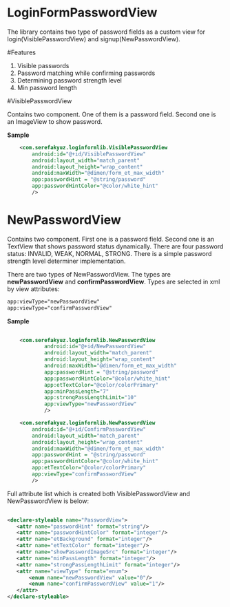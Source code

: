 # LoginFormPasswordView
The library contains two type of password fields as a custom view for login(VisiblePasswordView) and signup(NewPasswordView).

#Features

1. Visible passwords
2. Password matching while confirming passwords
3. Determining password strength level
4. Min password length

#VisiblePasswordView 

Contains two component. One of them is a password field. Second one is an ImageView to show password.

**Sample**

```xml
    <com.serefakyuz.loginformlib.VisiblePasswordView
        android:id="@+id/VisiblePasswordView"
        android:layout_width="match_parent"
        android:layout_height="wrap_content"
        android:maxWidth="@dimen/form_et_max_width"
        app:passwordHint = "@string/password"
        app:passwordHintColor="@color/white_hint"
        />
```
# NewPasswordView

Contains two component. First one is a password field. Second one is an TextView that shows password status dynamically. There are four password status: INVALID, WEAK, NORMAL, STRONG. There is a simple password strength level determiner implementation.

There are two types of NewPasswordView. The types are **newPasswordView** and **confirmPasswordView**. Types are selected in xml by view attributes:

```xml
app:viewType="newPasswordView"
app:viewType="confirmPasswordView"
```


**Sample**

```xml
    
    <com.serefakyuz.loginformlib.NewPasswordView
            android:id="@+id/NewPasswordView"
            android:layout_width="match_parent"
            android:layout_height="wrap_content"
            android:maxWidth="@dimen/form_et_max_width"
            app:passwordHint = "@string/password"
            app:passwordHintColor="@color/white_hint"
            app:etTextColor="@color/colorPrimary"
            app:minPassLength="7"
            app:strongPassLengthLimit="10"
            app:viewType="newPasswordView"
            />

    <com.serefakyuz.loginformlib.NewPasswordView
        android:id="@+id/ConfirmPasswordView"
        android:layout_width="match_parent"
        android:layout_height="wrap_content"
        android:maxWidth="@dimen/form_et_max_width"
        app:passwordHint = "@string/password"
        app:passwordHintColor="@color/white_hint"
        app:etTextColor="@color/colorPrimary"
        app:viewType="confirmPasswordView"
        />
```


Full attribute list which is created both VisiblePasswordView and NewPasswordView is below:


```xml
    
<declare-styleable name="PasswordView">
   <attr name="passwordHint" format="string"/>
   <attr name="passwordHintColor" format="integer"/>
   <attr name="etBackground" format="integer"/>
   <attr name="etTextColor" format="integer"/>
   <attr name="showPasswordImageSrc" format="integer"/>
   <attr name="minPassLength" format="integer"/>
   <attr name="strongPassLengthLimit" format="integer"/>
   <attr name="viewType" format="enum">
       <enum name="newPasswordView" value="0"/>
       <enum name="confirmPasswordView" value="1"/>
   </attr>
</declare-styleable>
```
